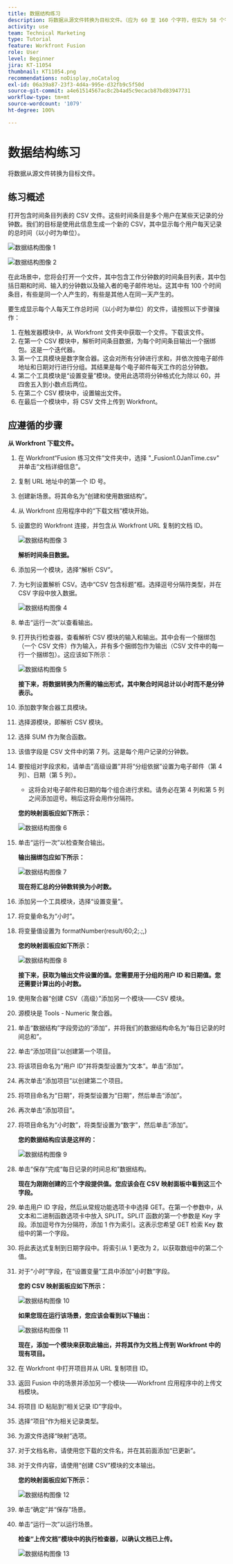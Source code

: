 ```yaml
---
title: 数据结构练习
description: 将数据从源文件转换为目标文件。（应为 60 至 160 个字符，但实为 58 个字符）
activity: use
team: Technical Marketing
type: Tutorial
feature: Workfront Fusion
role: User
level: Beginner
jira: KT-11054
thumbnail: KT11054.png
recommendations: noDisplay,noCatalog
exl-id: 06a39a87-23f3-4d4a-995e-d32fb9c5f50d
source-git-commit: a4e61514567ac8c2b4ad5c9ecacb87bd83947731
workflow-type: tm+mt
source-wordcount: '1079'
ht-degree: 100%

---
```


# 数据结构练习

将数据从源文件转换为目标文件。

## 练习概述

打开包含时间条目列表的 CSV 文件。这些时间条目是多个用户在某些天记录的分钟数。我们的目标是使用此信息生成一个新的 CSV，其中显示每个用户每天记录的总时间（以小时为单位）。

![数据结构图像 1](../12-exercises/assets/data-structures-walkthrough-1.png)

![数据结构图像 2](../12-exercises/assets/data-structures-walkthrough-2.png)


在此场景中，您将会打开一个文件，其中包含工作分钟数的时间条目列表，其中包括日期和时间、输入的分钟数以及输入者的电子邮件地址。这其中有 100 个时间条目，有些是同一个人产生的，有些是其他人在同一天产生的。

要生成显示每个人每天工作总时间（以小时为单位）的文件，请按照以下步骤操作：

1. 在触发器模块中，从 Workfront 文件夹中获取一个文件。下载该文件。
1. 在第一个 CSV 模块中，解析时间条目数据，为每个时间条目输出一个捆绑包。这是一个迭代器。
1. 第一个工具模块是数字聚合器。这会对所有分钟进行求和，并依次按电子邮件地址和日期对行进行分组。其结果是每个电子邮件每天工作的总分钟数。
1. 第二个工具模块是“设置变量”模块。使用此选项将分钟格式化为除以 60，并四舍五入到小数点后两位。
1. 在第二个 CSV 模块中，设置输出文件。
1. 在最后一个模块中，将 CSV 文件上传到 Workfront。

## 应遵循的步骤

**从 Workfront 下载文件。**

1. 在 Workfront“Fusion 练习文件”文件夹中，选择 &quot;_Fusion1.0JanTime.csv&quot; 并单击“文档详细信息”。
1. 复制 URL 地址中的第一个 ID 号。
1. 创建新场景。将其命名为“创建和使用数据结构”。
1. 从 Workfront 应用程序中的“下载文档”模块开始。
1. 设置您的 Workfront 连接，并包含从 Workfront URL 复制的文档 ID。

   ![数据结构图像 3](../12-exercises/assets/data-structures-walkthrough-3.png)

   **解析时间条目数据。**

1. 添加另一个模块，选择“解析 CSV”。
1. 为七列设置解析 CSV。选中“CSV 包含标题”框。选择逗号分隔符类型，并在 CSV 字段中放入数据。

   ![数据结构图像 4](../12-exercises/assets/data-structures-walkthrough-4.png)

1. 单击“运行一次”以查看输出。
1. 打开执行检查器，查看解析 CSV 模块的输入和输出。其中会有一个捆绑包（一个 CSV 文件）作为输入，并有多个捆绑包作为输出（CSV 文件中的每一行一个捆绑包）。这应该如下所示：

   ![数据结构图像 5](../12-exercises/assets/data-structures-walkthrough-5.png)

   **接下来，将数据转换为所需的输出形式，其中聚合时间总计以小时而不是分钟表示。**

1. 添加数字聚合器工具模块。
1. 选择源模块，即解析 CSV 模块。
1. 选择 SUM 作为聚合函数。
1. 该值字段是 CSV 文件中的第 7 列。这是每个用户记录的分钟数。
1. 要按组对字段求和，请单击“高级设置”并将“分组依据”设置为电子邮件（第 4 列）、日期（第 5 列）。

   + 这将会对电子邮件和日期的每个组合进行求和。请务必在第 4 列和第 5 列之间添加逗号。稍后这将会用作分隔符。

   **您的映射面板应如下所示：**

   ![数据结构图像 6](../12-exercises/assets/data-structures-walkthrough-6.png)

1. 单击“运行一次”以检查聚合输出。

   **输出捆绑包应如下所示：**

   ![数据结构图像 7](../12-exercises/assets/data-structures-walkthrough-7.png)

   **现在将汇总的分钟数转换为小时数。**

1. 添加另一个工具模块，选择“设置变量”。
1. 将变量命名为“小时”。
1. 将变量值设置为 formatNumber(result/60;2;.;,)

   **您的映射面板应如下所示：**

   ![数据结构图像 8](../12-exercises/assets/data-structures-walkthrough-8.png)

   **接下来，获取为输出文件设置的值。您需要用于分组的用户 ID 和日期值。您还需要计算出的小时数。**

1. 使用聚合器“创建 CSV（高级）”添加另一个模块——CSV 模块。
1. 源模块是 Tools - Numeric 聚合器。
1. 单击“数据结构”字段旁边的“添加”，并将我们的数据结构命名为“每日记录的时间总和”。
1. 单击“添加项目”以创建第一个项目。
1. 将该项目命名为“用户 ID”并将类型设置为“文本”。单击“添加”。
1. 再次单击“添加项目”以创建第二个项目。
1. 将项目命名为“日期”，将类型设置为“日期”，然后单击“添加”。
1. 再次单击“添加项目”。
1. 将项目命名为“小时数”，将类型设置为“数字”，然后单击“添加”。

   **您的数据结构应该是这样的：**

   ![数据结构图像 9](../12-exercises/assets/data-structures-walkthrough-9.png)

1. 单击“保存”完成“每日记录的时间总和”数据结构。

   **现在为刚刚创建的三个字段提供值。您应该会在 CSV 映射面板中看到这三个字段。**

1. 单击用户 ID 字段，然后从常规功能选项卡中选择 GET。在第一个参数中，从文本和二进制函数选项卡中放入 SPLIT。SPLIT 函数的第一个参数是 Key 字段。添加逗号作为分隔符，添加 1 作为索引。这表示您希望 GET 检索 Key 数组中的第一个字段。
1. 将此表达式复制到日期字段中。将索引从 1 更改为 2，以获取数组中的第二个值。
1. 对于“小时”字段，在“设置变量”工具中添加“小时数”字段。

   **您的 CSV 映射面板应如下所示：**

   ![数据结构图像 10](../12-exercises/assets/data-structures-walkthrough-10.png)

   **如果您现在运行该场景，您应该会看到以下输出：**

   ![数据结构图像 11](../12-exercises/assets/data-structures-walkthrough-11.png)

   **现在，添加一个模块来获取此输出，并将其作为文档上传到 Workfront 中的现有项目。**

1. 在 Workfront 中打开项目并从 URL 复制项目 ID。
1. 返回 Fusion 中的场景并添加另一个模块——Workfront 应用程序中的上传文档模块。
1. 将项目 ID 粘贴到“相关记录 ID”字段中。
1. 选择“项目”作为相关记录类型。
1. 为源文件选择“映射”选项。
1. 对于文档名称，请使用您下载的文件名，并在其前面添加“已更新”。
1. 对于文件内容，请使用“创建 CSV”模块的文本输出。

   **您的映射面板应如下所示：**

   ![数据结构图像 12](../12-exercises/assets/data-structures-walkthrough-12.png)

1. 单击“确定”并“保存”场景。
1. 单击“运行一次”以运行场景。

   **检查“上传文档”模块中的执行检查器，以确认文档已上传。**

   ![数据结构图像 13](../12-exercises/assets/data-structures-walkthrough-13.png)
